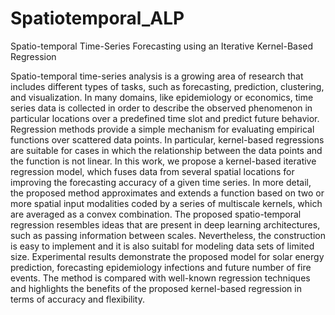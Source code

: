 # Spatiotemporal_ALP

Spatio-temporal Time-Series Forecasting using an Iterative Kernel-Based Regression

Spatio-temporal time-series analysis is a growing area of research that includes different types of tasks, such as forecasting, prediction, clustering, and
visualization. In many domains, like epidemiology or economics, time series data is collected in order to describe the observed phenomenon in particular
locations over a predefined time slot and predict future behavior. Regression methods provide a simple mechanism for evaluating empirical functions over
scattered data points. In particular, kernel-based regressions are suitable for cases in which the relationship between the data points and the function is
not linear. In this work, we propose a kernel-based iterative regression model, which fuses data from several spatial locations for improving the forecasting
accuracy of a given time series. In more detail, the proposed method approximates and extends a function based on two or more spatial input modalities
coded by a series of multiscale kernels, which are averaged as a convex combination. The proposed spatio-temporal regression resembles ideas that are
present in deep learning architectures, such as passing information between scales. Nevertheless, the construction is easy to implement and it is also suitabl 
for modeling data sets of limited size. Experimental results demonstrate the proposed model for solar energy prediction, forecasting epidemiology infections
and future number of fire events. The method is compared with well-known regression techniques and highlights the benefits of the proposed
kernel-based regression in terms of accuracy and flexibility.
